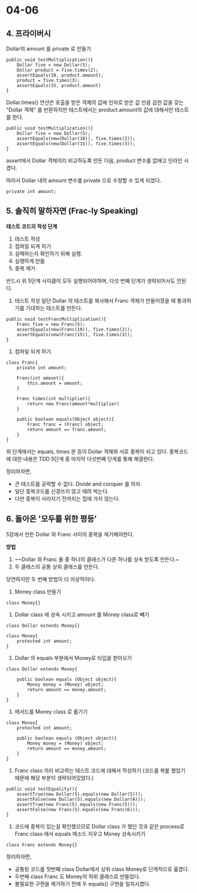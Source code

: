 # 04-06

## 4. 프라이버시

Dollar의 amount 를 private 로 만들기

```
public void testMultiplication(){
	Dollar five = new Dollar(5);
	Dollar product = five.times(2);
	assertEquals(10, product.amount);
	product = five.times(3);
	assertEquals(15, product.amount)
}

```

Dollar.times() 연산은 호출을 받은 객체의 값에 인자로 받은 값 만큼 곱한 값을 갖는 "Dollar 객체" 를 반환하지만 테스트에서는 product.amount의 값에 대해서만 테스트를 한다.

```
public void testMultiplication(){
	Dollar five = new Dollar(5);
	assertEquals(new(Dollar(10)), five.times(2));
	assertEquals(new(Dollar(15)), five.times(3));
}

```

assert에서 Dollar 객체끼리 비교하도록 만든 다음, product 변수를 없애고 인라인 시켰다.

따라서 Dollar 내의 amount 변수를 private 으로 수정할 수 있게 되었다.

```
private int amount;

```

## 5. 솔직히 말하자면 (Frac-ly Speaking)

**테스트 코드의 작성 단계**

1. 테스트 작성
2. 컴파일 되게 하기
3. 실패하는지 확인하기 위해 실행.
4. 실행하게 만듦
5. 중복 제거

반드시 위 5단계 사이클이 모두 실행되어야하며, 다섯 번째 단계가 생략되어서도 안된다.

1. 테스트 작성
일단 Dollar 의 테스트를 복사해서 Franc 객체가 만들어졌을 때 통과하기를 기대하는 테스트를 만든다.

```
public void testFrancMultiplication(){
	Franc five = new Franc(5);
	assertEquals(new(Franc(10)), five.times(2));
	assertEquals(new(Franc(15)), five.times(3));
}

```

1. 컴파일 되게 하기

```
class Franc{
	private int amount;

	Franc(int amount){
		this.amount = amount;
	}

	Franc times(int multiplier){
		return new Franc(amount*multiplier)
	}

	public boolean equals(Object object){
		Franc franc = (Franc) object;
		return amount == franc.amount;
	}
}

```

위 단계에서는 equals, times 문 등이 Dollar 객체와 서로 중복이 되고 있다.
중복코드에 대한 내용은 TDD 5단계 중 마지막 다섯번째 단계를 통해 해결한다.

정리하자면,

- 큰 테스트를 공략할 수 없다. Divide and conquer 를 하자.
- 일단 중복코드를 신경쓰지 않고 때려 박는다.
- 다만 중복이 사라지기 전까지는 집에 가지 않는다.

## 6. 돌아온 '모두를 위한 평등'

5장에서 만든 Dollar 와 Franc 사이의 중복을 제거해야한다.

**방법**

1. ~~Dollar 와 Franc 둘 중 하나의 클래스가 다른 하나를 상속 받도록 만든다.~
2. 두 클래스의 공통 상위 클래스를 만든다.

당연하지만 두 번째 방법이 더 이상적이다.

1. Money class 만들기

```
class Money{}

```

1. Dollar class 에 상속 시키고 amount 를 Money class로 빼기

```
class Dollar extends Money{}

class Money{
	protected int amount;
}

```

1. Dollar 의 equals 부분에서 Money로 타입을 받아오기

```
class Dollar extends Money{

	public boolean equals (Object object){
		Money money = (Money) object;
		return amount == money.amount;
	}
}

```

1. 메서드를 Money class 로 옮기기

```
class Money{
	protected int amount;

	public boolean equals (Object object){
		Money money = (Money) object;
		return amount == money.amount;
	}
}

```

1. Franc class 끼리 비교하는 테스트 코드에 대해서 작성하기 (코드를 복붙 했었기 때문에 해당 부분이 생략되어있었다.)

```
public void testEquality(){
	assertTrue(new Dollar(5).equals(new Dollar(5)));
	assertFalse(new Dollar(5).equals(new Dollar(6)));
	assertTrue(new Franc(5).equals(new Franc(5)));
	assertFalse(new Franc(5).equals(new Franc(6)));
}

```

1. 코드에 중복이 있는걸 확인했으므로 Dollar class 가 했던 것과 같은 process로 Franc class 에서 equals 메소드 지우고 Money 상속시키기

```
class Franc extends Money{}

```

정리하자면,

- 공통된 코드를 첫번째 class Dollar에서 상위 class Money로 단계적으로 옮겼다.
- 두번째 class Franc 도 Money의 하위 클래스로 만들었다.
- 불필요한 구현을 제거하기 전에 두 equals() 구현을 일치시켰다.
